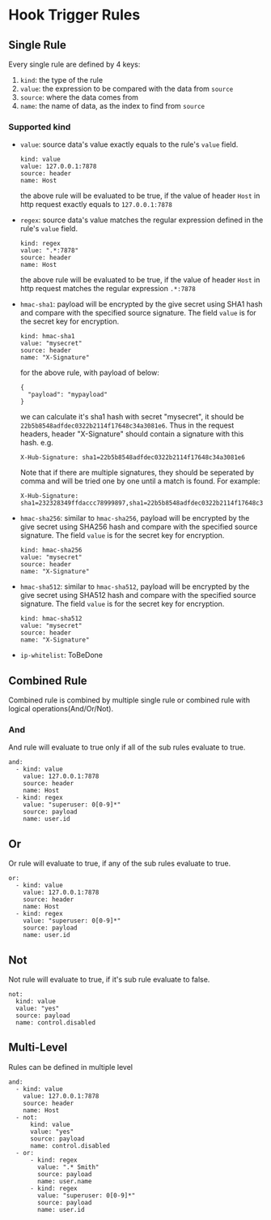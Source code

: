# Hook Trigger Rules
## Single Rule
Every single rule are defined by 4 keys:
1. `kind`: the type of the rule
2. `value`: the expression to be compared with the data from `source`
3. `source`: where the data comes from
4. `name`: the name of data, as the index to find from `source`

### Supported kind
+ `value`: source data's value exactly equals to the rule's `value` field.
    ```  
    kind: value
    value: 127.0.0.1:7878
    source: header
    name: Host
    ```
    the above rule will be evaluated to be true, if the value of header `Host` in http request exactly equals to `127.0.0.1:7878`

+ `regex`: source data's value matches the regular expression defined in the rule's `value` field.
    ``` 
    kind: regex
    value: ".*:7878"
    source: header
    name: Host
    ```
    the above rule will be evaluated to be true, if the value of header `Host` in http request matches the regular expression `.*:7878`

+ `hmac-sha1`: payload will be encrypted by the give secret using SHA1 hash and compare with the specified source signature. The field `value` is for the secret key for encryption.
    ```
    kind: hmac-sha1
    value: "mysecret"
    source: header
    name: "X-Signature"
    ```
    for the above rule, with payload of below:
    ```
    {
      "payload": "mypayload"
    }
    ``` 
    we can calculate it's sha1 hash with secret "mysecret", it should be `22b5b8548adfdec0322b2114f17648c34a3081e6`. Thus in the request headers, header "X-Signature" should contain a signature with this hash. e.g. 
    ```
    X-Hub-Signature: sha1=22b5b8548adfdec0322b2114f17648c34a3081e6
    ```
    Note that if there are multiple signatures, they should be seperated by comma and will be tried one by one until a match is found. For example:
    ```
    X-Hub-Signature: sha1=232328349ffdaccc78999897,sha1=22b5b8548adfdec0322b2114f17648c34a3081e6
    ```
+ `hmac-sha256`: similar to `hmac-sha256`, payload will be encrypted by the give secret using SHA256 hash and compare with the specified source signature. The field `value` is for the secret key for encryption.
    ```
    kind: hmac-sha256
    value: "mysecret"
    source: header
    name: "X-Signature"
    ```
+ `hmac-sha512`: similar to `hmac-sha512`, payload will be encrypted by the give secret using SHA512 hash and compare with the specified source signature. The field `value` is for the secret key for encryption.
    ```
    kind: hmac-sha512
    value: "mysecret"
    source: header
    name: "X-Signature"
    ```
+ `ip-whitelist`: ToBeDone
    
## Combined Rule
Combined rule is combined by multiple single rule or combined rule with logical operations(And/Or/Not).

### And
And rule will evaluate to true only if all of the sub rules evaluate to true.
```
and:
  - kind: value
    value: 127.0.0.1:7878
    source: header
    name: Host
  - kind: regex
    value: "superuser: 0[0-9]*"
    source: payload
    name: user.id
```
## Or
Or rule will evaluate to true, if any of the sub rules evaluate to true.
```
or:
  - kind: value
    value: 127.0.0.1:7878
    source: header
    name: Host
  - kind: regex
    value: "superuser: 0[0-9]*"
    source: payload
    name: user.id
```
## Not
Not rule will evaluate to true, if it's sub rule evaluate to false.
```
not:
  kind: value
  value: "yes"
  source: payload
  name: control.disabled
```
## Multi-Level 
Rules can be defined in multiple level
```
and: 
  - kind: value
    value: 127.0.0.1:7878
    source: header
    name: Host
  - not:
      kind: value
      value: "yes"
      source: payload
      name: control.disabled
  - or:
      - kind: regex
        value: ".* Smith"
        source: payload
        name: user.name
      - kind: regex
        value: "superuser: 0[0-9]*"
        source: payload
        name: user.id
```